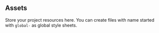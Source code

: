 ## Assets
Store your project resources here. You can create files with name started with `global-` as global style sheets.

<!-- TODO: npm source link -->

